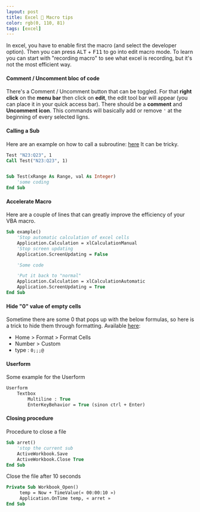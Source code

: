 ```yaml
---
layout: post
title: Excel 👔 Macro tips
color: rgb(0, 110, 81)
tags: [excel]
---
```



In excel, you have to enable first the macro (and select the developer option). 
Then you can press <kbd>ALT</kbd> + <kbd>F11</kbd> to go into edit macro mode. 
To learn you can start with "recording macro" to see what excel is recording, 
but it's not the most efficient way.

#### Comment / Uncomment bloc of code

There's a Comment / Uncomment button that can be toggled. For that **right click** on the **menu bar** then click on **edit**, 
the edit tool bar will appear (you can place it in your quick access bar). There should be a **comment** and **Uncomment** **icon**. 
This commands will basically add or remove `'` at the beginning of every selected ligns. 

#### Calling a Sub

Here are an example on how to call a subroutine: [here](https://msdn.microsoft.com/en-us/library/office/gg251432.aspx)
It can be tricky.

```vb
Test "N23:Q23", 1
Call Test("N23:Q23", 1)


Sub Test(xRange As Range, val As Integer)
	'some coding
End Sub
```


#### Accelerate Macro

Here are a couple of lines that can greatly improve the efficiency of your VBA macro.

```vb
Sub example()
	'Stop automatic calculation of excel cells
	Application.Calculation = xlCalculationManual
	'Stop screen updating
	Application.ScreenUpdating = False

	'Some code

	'Put it back to "normal"
	Application.Calculation = xlCalculationAutomatic
	Application.ScreenUpdating = True
End Sub
```

#### Hide "0" value of empty cells

Sometime there are some 0 that pops up with the below formulas, 
so here is a trick to hide them through formatting.
Available [here](https://support.office.com/en-us/article/Display-or-hide-zero-values-3ec7a433-46b8-4516-8085-a00e9e476b03):

- Home > Format > Format Cells
- Number > Custom
- type : `0;;;@`

#### Userform

Some example for the Userform

```vb
Userform
    Textbox 
        Multiline : True
        EnterKeyBehavior = True (sinon ctrl + Enter)
```


#### Closing procedure

Procedure to close a file

```vb
Sub arret()
	'stop the current sub
    ActiveWorkbook.Save
    ActiveWorkbook.Close True
End Sub
```

Close the file after 10 seconds

```vb
Private Sub Workbook_Open()
     temp = Now + TimeValue(« 00:00:10 »)
     Application.OnTime temp, « arret »
End Sub
```

